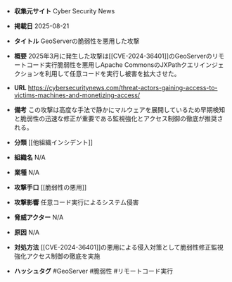 - **収集元サイト**
Cyber Security News

- **掲載日**
2025-08-21

- **タイトル**
GeoServerの脆弱性を悪用した攻撃

- **概要**
2025年3月に発生した攻撃は[[CVE-2024-36401]]のGeoServerのリモートコード実行脆弱性を悪用しApache CommonsのJXPathクエリインジェクションを利用して任意コードを実行し被害を拡大させた。

- **URL**
https://cybersecuritynews.com/threat-actors-gaining-access-to-victims-machines-and-monetizing-access/

- **備考**
この攻撃は高度な手法で静かにマルウェアを展開しているため早期検知と脆弱性の迅速な修正が重要である監視強化とアクセス制御の徹底が推奨される。

- **分類**
[[他組織インシデント]]

- **組織名**
N/A

- **業種**
N/A

- **攻撃手口**
[[脆弱性の悪用]]

- **攻撃影響**
任意コード実行によるシステム侵害

- **脅威アクター**
N/A

- **原因**
N/A

- **対処方法**
[[CVE-2024-36401]]の悪用による侵入対策として脆弱性修正監視強化アクセス制御の徹底を実施

- **ハッシュタグ**
#GeoServer #脆弱性 #リモートコード実行
